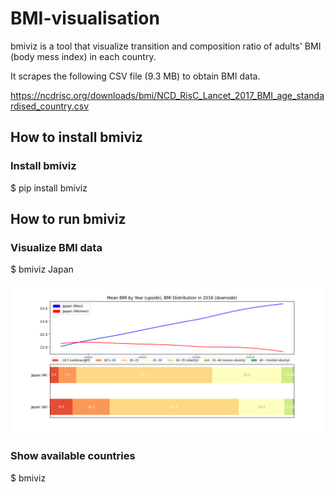 # BMI-visualisation

bmiviz is a tool that visualize transition and composition ratio of adults' BMI (body mess index) in each country. 

It scrapes the following CSV file (9.3 MB) to obtain BMI data.

https://ncdrisc.org/downloads/bmi/NCD_RisC_Lancet_2017_BMI_age_standardised_country.csv

## How to install bmiviz

### Install bmiviz

$ pip install bmiviz

## How to run bmiviz

### Visualize BMI data

$ bmiviz Japan

<img src=https://github.com/MDchor/BMI-visualisation/raw/main/Japan.png>

### Show available countries

$ bmiviz
